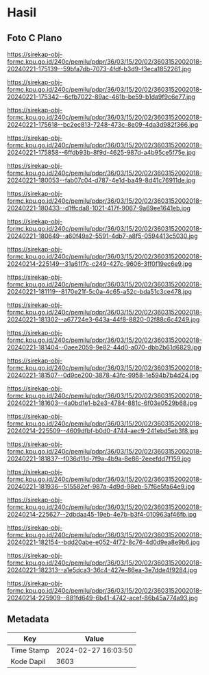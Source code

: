 # Hasil

## Foto C Plano

https://sirekap-obj-formc.kpu.go.id/240c/pemilu/pdpr/36/03/15/20/02/3603152002018-20240221-175139--59bfa7db-7073-4fdf-b3d9-f3eca1852261.jpg

https://sirekap-obj-formc.kpu.go.id/240c/pemilu/pdpr/36/03/15/20/02/3603152002018-20240221-175342--6cfb7022-89ac-461b-be59-b1da9f9c6e77.jpg

https://sirekap-obj-formc.kpu.go.id/240c/pemilu/pdpr/36/03/15/20/02/3603152002018-20240221-175618--bc2ec813-7248-473c-8e09-4da3d982f366.jpg

https://sirekap-obj-formc.kpu.go.id/240c/pemilu/pdpr/36/03/15/20/02/3603152002018-20240221-175858--6ffdb93b-8f9d-4625-987d-a4b95ce5f75e.jpg

https://sirekap-obj-formc.kpu.go.id/240c/pemilu/pdpr/36/03/15/20/02/3603152002018-20240221-180053--fab07c04-d787-4e1d-ba49-8d41c76911de.jpg

https://sirekap-obj-formc.kpu.go.id/240c/pemilu/pdpr/36/03/15/20/02/3603152002018-20240221-180433--d1ffcda8-1021-417f-9067-9a69ee1641eb.jpg

https://sirekap-obj-formc.kpu.go.id/240c/pemilu/pdpr/36/03/15/20/02/3603152002018-20240221-180649--a60f49a2-5591-4db7-a8f5-0594413c5030.jpg

https://sirekap-obj-formc.kpu.go.id/240c/pemilu/pdpr/36/03/15/20/02/3603152002018-20240214-225149--31a61f7c-c249-427c-9606-3ff0f19ec6e9.jpg

https://sirekap-obj-formc.kpu.go.id/240c/pemilu/pdpr/36/03/15/20/02/3603152002018-20240221-181119--8170e21f-5c0a-4c65-a52c-bda51c3ce478.jpg

https://sirekap-obj-formc.kpu.go.id/240c/pemilu/pdpr/36/03/15/20/02/3603152002018-20240221-181302--a67724e3-643a-44f8-8820-02f88c6c4249.jpg

https://sirekap-obj-formc.kpu.go.id/240c/pemilu/pdpr/36/03/15/20/02/3603152002018-20240221-181404--0aee2059-9e82-44d0-a070-dbb2b61d6829.jpg

https://sirekap-obj-formc.kpu.go.id/240c/pemilu/pdpr/36/03/15/20/02/3603152002018-20240221-181507--0d9ce200-3878-43fc-9958-1e594b7b4d24.jpg

https://sirekap-obj-formc.kpu.go.id/240c/pemilu/pdpr/36/03/15/20/02/3603152002018-20240221-181603--4a0bd1e1-b2e3-4784-881c-6f03e0529b68.jpg

https://sirekap-obj-formc.kpu.go.id/240c/pemilu/pdpr/36/03/15/20/02/3603152002018-20240214-225509--4609dfbf-b0d0-4744-aec9-241ebd5eb3f8.jpg

https://sirekap-obj-formc.kpu.go.id/240c/pemilu/pdpr/36/03/15/20/02/3603152002018-20240221-181837--f036d11d-7f9a-4b9a-8e86-2eeefdd7f159.jpg

https://sirekap-obj-formc.kpu.go.id/240c/pemilu/pdpr/36/03/15/20/02/3603152002018-20240221-181936--515582ef-987a-4d9d-98eb-57f6e5fa64e9.jpg

https://sirekap-obj-formc.kpu.go.id/240c/pemilu/pdpr/36/03/15/20/02/3603152002018-20240214-225627--2dbdaa45-19eb-4e7b-b3f4-010963af46fb.jpg

https://sirekap-obj-formc.kpu.go.id/240c/pemilu/pdpr/36/03/15/20/02/3603152002018-20240221-182154--bdd20abe-e052-4f72-8c76-4d0d9ea8e9b6.jpg

https://sirekap-obj-formc.kpu.go.id/240c/pemilu/pdpr/36/03/15/20/02/3603152002018-20240221-182313--a1e5dca3-36c4-427e-86ea-3e7dde4f9284.jpg

https://sirekap-obj-formc.kpu.go.id/240c/pemilu/pdpr/36/03/15/20/02/3603152002018-20240214-225909--881fd649-6b41-4742-acef-86b45a774a93.jpg


## Metadata

| Key        | Value               |
| ---------- | ------------------- |
| Time Stamp | 2024-02-27 16:03:50 |
| Kode Dapil | 3603                |



